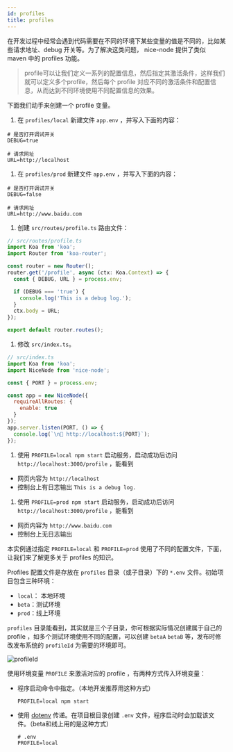 ```yaml
---
id: profiles
title: profiles
---
```


在开发过程中经常会遇到代码需要在不同的环境下某些变量的值是不同的，比如某些请求地址、debug 开关等。为了解决这类问题， nice-node 提供了类似 maven 中的 profiles 功能。

>profile可以让我们定义一系列的配置信息，然后指定其激活条件，这样我们就可以定义多个profile，然后每个 profile 对应不同的激活条件和配置信息，从而达到不同环境使用不同配置信息的效果。

下面我们动手来创建一个 profile 变量。

1. 在 `profiles/local` 新建文件 `app.env` ，并写入下面的内容：
  ```
  # 是否打开调试开关
  DEBUG=true

  # 请求网址
  URL=http://localhost
  ```
1. 在 `profiles/prod` 新建文件 `app.env` ，并写入下面的内容：
  ```
  # 是否打开调试开关
  DEBUG=false

  # 请求网址
  URL=http://www.baidu.com
  ```
1. 创建 `src/routes/profile.ts` 路由文件：
  ```js
  // src/routes/profile.ts
  import Koa from 'koa';
  import Router from 'koa-router';

  const router = new Router();
  router.get('/profile', async (ctx: Koa.Context) => {
    const { DEBUG, URL } = process.env;

    if (DEBUG === 'true') {
      console.log('This is a debug log.');
    }
    ctx.body = URL;
  });

  export default router.routes();
  ```
1. 修改 `src/index.ts`。
  ```js
  // src/index.ts
  import Koa from 'koa';
  import NiceNode from 'nice-node';

  const { PORT } = process.env;

  const app = new NiceNode({
    requireAllRoutes: {
      enable: true
    }
  });
  app.server.listen(PORT, () => {
    console.log(`\n🚀 http://localhost:${PORT}`);
  });
  ```

1. 使用 `PROFILE=local npm start` 启动服务，启动成功后访问 `http://localhost:3000/profile` ，能看到
  - 网页内容为 `http://localhost`
  - 控制台上有日志输出 `This is a debug log.`
1. 使用 `PROFILE=prod npm start` 启动服务，启动成功后访问 `http://localhost:3000/profile` ，能看到
  - 网页内容为 `http://www.baidu.com`
  - 控制台上无日志输出

本实例通过指定 `PROFILE=local` 和 `PROFILE=prod` 使用了不同的配置文件，下面，让我们来了解更多关于 profiles 的知识。

Profiles 配置文件是存放在 `profiles` 目录（或子目录）下的 `*.env` 文件。初始项目包含三种环境：
- `local`： 本地环境
- `beta`：测试环境
- `prod`：线上环境

`profiles` 目录能看到，其实就是三个子目录，你可根据实际情况创建属于自己的 profile ，如多个测试环境使用不同的配置，可以创建 `betaA` `betaB` 等，发布时修改发布系统的 `profileId` 为需要的环境即可。

![profileId](https://m.qunar.com/zhuanti/profiles-1.jpg)

使用环境变量 `PROFILE` 来激活对应的 profile ，有两种方式传入环境变量：
- 程序启动命令中指定。（本地开发推荐用这种方式）
  ```
  PROFILE=local npm start
  ```
- 使用 [dotenv](https://www.npmjs.com/package/dotenv) 传递。在项目根目录创建 `.env` 文件，程序启动时会加载该文件。（beta和线上用的是这种方式）
  ```
  # .env
  PROFILE=local
  ```

